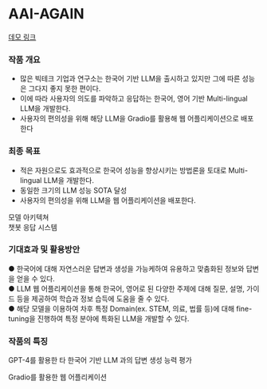 # AAI-AGAIN  
[데모 링크](https://6dfa26a6fd3bfb6a31.gradio.live)

### 작품 개요
- 많은 빅테크 기업과 연구소는 한국어 기반 LLM을 출시하고 있지만 그에 따른 성능은 그다지 좋지 못한 편이다.
- 이에 따라 사용자의 의도를 파악하고 응답하는 한국어, 영어 기반 Multi-lingual LLM을 개발한다.
- 사용자의 편의성을 위해 해당 LLM을 Gradio를 활용해 웹 어플리케이션으로 배포한다  

### 최종 목표  
- 적은 자원으로도 효과적으로 한국어 성능을 향상시키는 방법론을 토대로 Multi-lingual LLM을 개발한다.
- 동일한 크기의 LLM 성능 SOTA 달성
- 사용자의 편의성을 위해 LLM을 웹 어플리케이션을 배포한다.

모델 아키텍쳐  
챗봇 응답 시스템  

### 기대효과 및 활용방안
● 한국어에 대해 자연스러운 답변과 생성을 가능케하여 유용하고 맞춤화된 정보와 답변을 얻을 수 있다.  
● LLM 웹 어플리케이션을 통해 한국어, 영어로 된 다양한 주제에 대해 질문, 설명, 가이드 등을 제공하여 학습과 정보 습득에 도움을 줄 수 있다.  
● 해당 모델을 이용하여 차후 특정 Domain(ex. STEM, 의료, 법률 등)에 대해 fine-tuning을 진행하여  특정 분야에 특화된 LLM을 개발할 수 있다.  


### 작품의 특징  

GPT-4를 활용한 타 한국어 기반 LLM 과의 답변 생성 능력 평가 

Gradio를 활용한 웹 어플리케이션  
